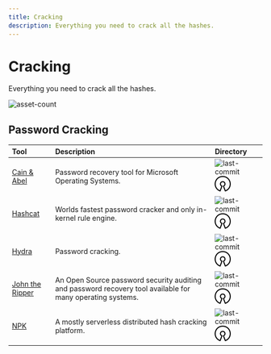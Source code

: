 ```yaml
---
title: Cracking
description: Everything you need to crack all the hashes.
---
```


# Cracking

Everything you need to crack all the hashes.

![asset-count](https://img.shields.io/badge/Tools%20%26%20Resources%20Available-5-A65F5F?style=for-the-badge)

## Password Cracking

| Tool | Description | Directory |
| :--- | :--- | :--- |
| [Cain & Abel](https://github.com/xchwarze/Cain) | Password recovery tool for Microsoft Operating Systems. | ![last-commit](https://img.shields.io/github/last-commit/xchwarze/Cain?color=a65f5f&style=flat-square) ![opensource](../../assets/img/icons/open-source.png) |
| [Hashcat](https://github.com/hashcat/hashcat) | Worlds fastest password cracker and only in-kernel rule engine. | ![last-commit](https://img.shields.io/github/last-commit/hashcat/hashcat?color=a65f5f&style=flat-square) ![opensource](../../assets/img/icons/open-source.png) |
| [Hydra](https://github.com/vanhauser-thc/thc-hydra) | Password cracking. | ![last-commit](https://img.shields.io/github/last-commit/vanhauser-thc/thc-hydra?color=a65f5f&style=flat-square) ![opensource](../../assets/img/icons/open-source.png) |
| [John the Ripper](https://github.com/openwall/john) | An Open Source password security auditing and password recovery tool available for many operating systems. | ![last-commit](https://img.shields.io/github/last-commit/openwall/john?color=a65f5f&style=flat-square) ![opensource](../../assets/img/icons/open-source.png) |
| [NPK](https://github.com/c6fc/npk) | A mostly serverless distributed hash cracking platform. | ![last-commit](https://img.shields.io/github/last-commit/c6fc/npk?color=a65f5f&style=flat-square) ![opensource](../../assets/img/icons/open-source.png) |